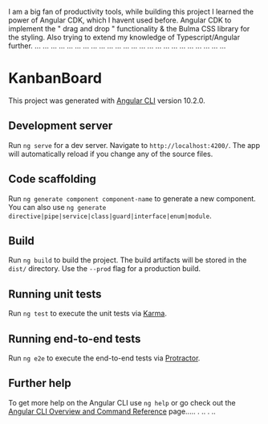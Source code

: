 I am a big fan of productivity tools, while building this project I learned the power of Angular CDK,
 which I havent used before. Angular CDK to implement the " drag and drop " functionality & the Bulma CSS library for the styling. Also trying to extend my knowledge of Typescript/Angular further.
...
...
...
...
...
...
...
...
...
...
...
...
...
...
...
...
...
...
...
...
...
...
...
...
# KanbanBoard

This project was generated with [Angular CLI](https://github.com/angular/angular-cli) version 10.2.0.

## Development server

Run `ng serve` for a dev server. Navigate to `http://localhost:4200/`. The app will automatically reload if you change any of the source files.

## Code scaffolding

Run `ng generate component component-name` to generate a new component. You can also use `ng generate directive|pipe|service|class|guard|interface|enum|module`.

## Build

Run `ng build` to build the project. The build artifacts will be stored in the `dist/` directory. Use the `--prod` flag for a production build.

## Running unit tests

Run `ng test` to execute the unit tests via [Karma](https://karma-runner.github.io).

## Running end-to-end tests

Run `ng e2e` to execute the end-to-end tests via [Protractor](http://www.protractortest.org/).

## Further help

To get more help on the Angular CLI use `ng help` or go check out the [Angular CLI Overview and Command Reference](https://angular.io/cli) page.....
.
..
.
..
